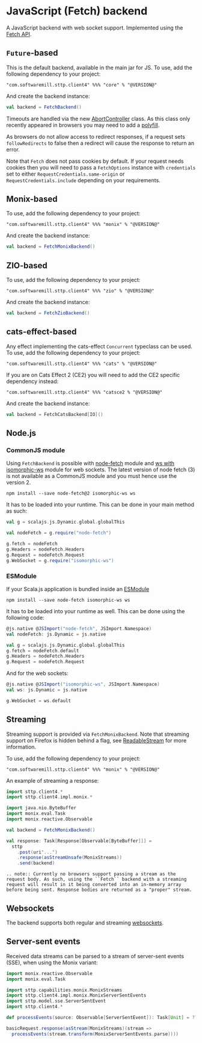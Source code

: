 # JavaScript (Fetch) backend

A JavaScript backend with web socket support. Implemented using the [Fetch API](https://developer.mozilla.org/en-US/docs/Web/API/Fetch_API).

## `Future`-based 

This is the default backend, available in the main jar for JS. To use, add the following dependency to your project:

```
"com.softwaremill.sttp.client4" %%% "core" % "@VERSION@"
```

And create the backend instance:

```scala
val backend = FetchBackend()
```
Timeouts are handled via the new [AbortController](https://developer.mozilla.org/en-US/docs/Web/API/AbortController) class. As this class only recently appeared in browsers you may need to add a [polyfill](https://www.npmjs.com/package/abortcontroller-polyfill).

As browsers do not allow access to redirect responses, if a request sets `followRedirects` to false then a redirect will cause the response to return an error.

Note that `Fetch` does not pass cookies by default. If your request needs cookies then you will need to pass a `FetchOptions` instance with `credentials` set to either `RequestCredentials.same-origin` or `RequestCredentials.include` depending on your requirements.

## Monix-based

To use, add the following dependency to your project:

```
"com.softwaremill.sttp.client4" %%% "monix" % "@VERSION@"
```

And create the backend instance:

```scala
val backend = FetchMonixBackend()
```

## ZIO-based

To use, add the following dependency to your project:

```
"com.softwaremill.sttp.client4" %%% "zio" % "@VERSION@"
```

And create the backend instance:

```scala
val backend = FetchZioBackend()
```

## cats-effect-based

Any effect implementing the cats-effect `Concurrent` typeclass can be used. To use, add the following dependency to 
your project:

```
"com.softwaremill.sttp.client4" %%% "cats" % "@VERSION@"
```

If you are on Cats Effect 2 (CE2) you will need to add the CE2 specific dependency instead:

```
"com.softwaremill.sttp.client4" %%% "catsce2 % "@VERSION@"
```

And create the backend instance:

```scala
val backend = FetchCatsBackend[IO]()
```

## Node.js

### CommonJS module

Using `FetchBackend` is possible with [node-fetch](https://www.npmjs.com/package/node-fetch) module
and [ws with isomorphic-ws](https://www.npmjs.com/package/ws) module for web sockets.
The latest version of node fetch (3) is not available as a CommonJS module and you must hence use the version 2.

```
npm install --save node-fetch@2 isomorphic-ws ws
```

It has to be loaded into your runtime. This can be done in your main method as such:

```scala
val g = scalajs.js.Dynamic.global.globalThis

val nodeFetch = g.require("node-fetch")

g.fetch = nodeFetch
g.Headers = nodeFetch.Headers
g.Request = nodeFetch.Request
g.WebSocket = g.require("isomorphic-ws")
```

### ESModule

If your Scala.js application is bundled inside an [ESModule](https://www.scala-js.org/doc/project/module.html)
```
npm install --save node-fetch isomorphic-ws ws
```

It has to be loaded into your runtime as well. This can be done using the following code:
```scala
@js.native @JSImport("node-fetch", JSImport.Namespace)
val nodeFetch: js.Dynamic = js.native

val g = scalajs.js.Dynamic.global.globalThis
g.fetch = nodeFetch.default
g.Headers = nodeFetch.Headers
g.Request = nodeFetch.Request
```

And for the web sockets:
```scala
@js.native @JSImport("isomorphic-ws", JSImport.Namespace)
val ws: js.Dynamic = js.native

g.WebSocket = ws.default
```

## Streaming

Streaming support is provided via `FetchMonixBackend`. Note that streaming support on Firefox is hidden behind a flag, see
[ReadableStream](https://developer.mozilla.org/en-US/docs/Web/API/ReadableStream) for more information.

To use, add the following dependency to your project:

```
"com.softwaremill.sttp.client4" %%% "monix" % "@VERSION@"
```

An example of streaming a response:

```scala   
import sttp.client4.*
import sttp.client4.impl.monix.*

import java.nio.ByteBuffer
import monix.eval.Task
import monix.reactive.Observable

val backend = FetchMonixBackend()

val response: Task[Response[Observable[ByteBuffer]]] =
  sttp
    .post(uri"...")
    .response(asStreamUnsafe(MonixStreams))
    .send(backend)
```      

```eval_rst
.. note:: Currently no browsers support passing a stream as the request body. As such, using the ``Fetch`` backend with a streaming request will result in it being converted into an in-memory array before being sent. Response bodies are returned as a "proper" stream.
```

## Websockets

The backend supports both regular and streaming [websockets](../../websockets.md).

## Server-sent events

Received data streams can be parsed to a stream of server-sent events (SSE), when using the Monix variant:

```scala
import monix.reactive.Observable
import monix.eval.Task

import sttp.capabilities.monix.MonixStreams
import sttp.client4.impl.monix.MonixServerSentEvents
import sttp.model.sse.ServerSentEvent
import sttp.client4.*

def processEvents(source: Observable[ServerSentEvent]): Task[Unit] = ???

basicRequest.response(asStream(MonixStreams)(stream => 
  processEvents(stream.transform(MonixServerSentEvents.parse))))
```
